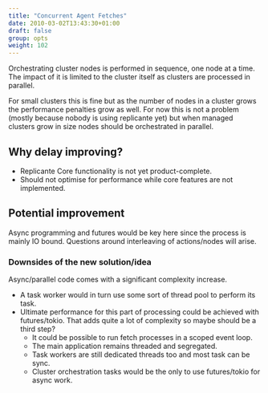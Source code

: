 ```yaml
---
title: "Concurrent Agent Fetches"
date: 2010-03-02T13:43:30+01:00
draft: false
group: opts
weight: 102
---
```


Orchestrating cluster nodes is performed in sequence, one node at a time.
The impact of it is limited to the cluster itself as clusters are processed in parallel.

For small clusters this is fine but as the number of nodes in a
cluster grows the performance penalties grow as well.
For now this is not a problem (mostly because nobody is using replicante yet) but
when managed clusters grow in size nodes should be orchestrated in parallel.

## Why delay improving?

* Replicante Core functionality is not yet product-complete.
* Should not optimise for performance while core features are not implemented.

## Potential improvement

Async programming and futures would be key here since the process is mainly IO bound.
Questions around interleaving of actions/nodes will arise.

### Downsides of the new solution/idea

Async/parallel code comes with a significant complexity increase.

* A task worker would in turn use some sort of thread pool to perform its task.
* Ultimate performance for this part of processing could be achieved with futures/tokio.
  That adds quite a lot of complexity so maybe should be a third step?
  * It could be possible to run fetch processes in a scoped event loop.
  * The main application remains threaded and segregated.
  * Task workers are still dedicated threads too and most task can be sync.
  * Cluster orchestration tasks would be the only to use futures/tokio for async work.
